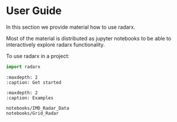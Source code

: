 # User Guide

In this section we provide material how to use radarx.

Most of the material is distributed as jupyter notebooks to be able to interactively explore radarx functionality.

To use radarx in a project:

```python
import radarx
```

```{toctree}
:maxdepth: 2
:caption: Get started
```

```{toctree}
:maxdepth: 2
:caption: Examples

notebooks/IMD_Radar_Data
notebooks/Grid_Radar
```
